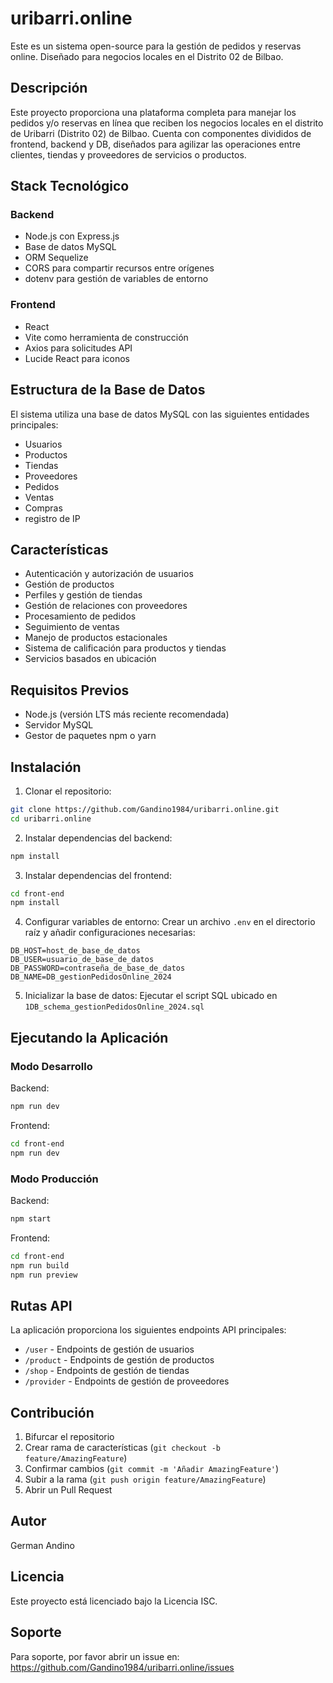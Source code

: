 # uribarri.online

Este es un sistema open-source para la gestión de pedidos y reservas online. Diseñado para negocios locales en el Distrito 02 de Bilbao.

## Descripción

Este proyecto proporciona una plataforma completa para manejar los pedidos y/o reservas en línea que reciben los negocios locales en el distrito de Uribarri (Distrito 02) de Bilbao. Cuenta con componentes divididos de frontend, backend y DB, diseñados para agilizar las operaciones entre clientes, tiendas y proveedores de servicios o productos.

## Stack Tecnológico
### Backend
- Node.js con Express.js
- Base de datos MySQL
- ORM Sequelize
- CORS para compartir recursos entre orígenes
- dotenv para gestión de variables de entorno

### Frontend
- React 
- Vite como herramienta de construcción
- Axios para solicitudes API
- Lucide React para iconos

## Estructura de la Base de Datos

El sistema utiliza una base de datos MySQL con las siguientes entidades principales:
- Usuarios
- Productos
- Tiendas
- Proveedores
- Pedidos
- Ventas
- Compras
- registro de IP

## Características

- Autenticación y autorización de usuarios
- Gestión de productos
- Perfiles y gestión de tiendas
- Gestión de relaciones con proveedores
- Procesamiento de pedidos
- Seguimiento de ventas
- Manejo de productos estacionales
- Sistema de calificación para productos y tiendas
- Servicios basados en ubicación

## Requisitos Previos

- Node.js (versión LTS más reciente recomendada)
- Servidor MySQL
- Gestor de paquetes npm o yarn

## Instalación

1. Clonar el repositorio:
```bash
git clone https://github.com/Gandino1984/uribarri.online.git
cd uribarri.online
```

2. Instalar dependencias del backend:
```bash
npm install
```

3. Instalar dependencias del frontend:
```bash
cd front-end
npm install
```

4. Configurar variables de entorno:
Crear un archivo `.env` en el directorio raíz y añadir configuraciones necesarias:
```env
DB_HOST=host_de_base_de_datos
DB_USER=usuario_de_base_de_datos
DB_PASSWORD=contraseña_de_base_de_datos
DB_NAME=DB_gestionPedidosOnline_2024
```

5. Inicializar la base de datos:
Ejecutar el script SQL ubicado en `1DB_schema_gestionPedidosOnline_2024.sql`

## Ejecutando la Aplicación

### Modo Desarrollo

Backend:
```bash
npm run dev
```

Frontend:
```bash
cd front-end
npm run dev
```

### Modo Producción

Backend:
```bash
npm start
```

Frontend:
```bash
cd front-end
npm run build
npm run preview
```

## Rutas API

La aplicación proporciona los siguientes endpoints API principales:

- `/user` - Endpoints de gestión de usuarios
- `/product` - Endpoints de gestión de productos
- `/shop` - Endpoints de gestión de tiendas
- `/provider` - Endpoints de gestión de proveedores

## Contribución

1. Bifurcar el repositorio
2. Crear rama de características (`git checkout -b feature/AmazingFeature`)
3. Confirmar cambios (`git commit -m 'Añadir AmazingFeature'`)
4. Subir a la rama (`git push origin feature/AmazingFeature`)
5. Abrir un Pull Request

## Autor

German Andino

## Licencia

Este proyecto está licenciado bajo la Licencia ISC.

## Soporte

Para soporte, por favor abrir un issue en: https://github.com/Gandino1984/uribarri.online/issues